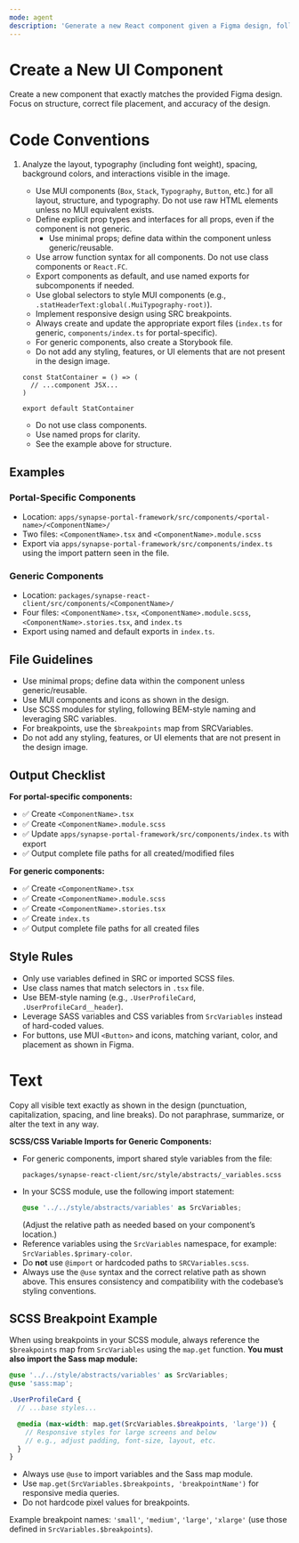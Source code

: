 ```yaml
---
mode: agent
description: 'Generate a new React component given a Figma design, following Synapse code conventions.'
---
```


# Create a New UI Component

Create a new component that exactly matches the provided Figma design.
Focus on structure, correct file placement, and accuracy of the design.

# Code Conventions

1. Analyze the layout, typography (including font weight), spacing, background colors, and interactions visible in the image.

   - Use MUI components (`Box`, `Stack`, `Typography`, `Button`, etc.) for all layout, structure, and typography. Do not use raw HTML elements unless no MUI equivalent exists.
   - Define explicit prop types and interfaces for all props, even if the component is not generic.
     - Use minimal props; define data within the component unless generic/reusable.
   - Use arrow function syntax for all components. Do not use class components or `React.FC`.
   - Export components as default, and use named exports for subcomponents if needed.
   - Use global selectors to style MUI components (e.g., `.statHeaderText:global(.MuiTypography-root)`).
   - Implement responsive design using SRC breakpoints.
   - Always create and update the appropriate export files (`index.ts` for generic, `components/index.ts` for portal-specific).
   - For generic components, also create a Storybook file.
   - Do not add any styling, features, or UI elements that are not present in the design image.

   ```tsx
   const StatContainer = () => (
     // ...component JSX...
   )

   export default StatContainer
   ```

   - Do not use class components.
   - Use named props for clarity.
   - See the example above for structure.

## Examples

### Portal-Specific Components

- Location: `apps/synapse-portal-framework/src/components/<portal-name>/<ComponentName>/`
- Two files: `<ComponentName>.tsx` and `<ComponentName>.module.scss`
- Export via `apps/synapse-portal-framework/src/components/index.ts` using the import pattern seen in the file.

### Generic Components

- Location: `packages/synapse-react-client/src/components/<ComponentName>/`
- Four files: `<ComponentName>.tsx`, `<ComponentName>.module.scss`, `<ComponentName>.stories.tsx`, and `index.ts`
- Export using named and default exports in `index.ts`.

## File Guidelines

- Use minimal props; define data within the component unless generic/reusable.
- Use MUI components and icons as shown in the design.
- Use SCSS modules for styling, following BEM-style naming and leveraging SRC variables.
- For breakpoints, use the `$breakpoints` map from SRCVariables.
- Do not add any styling, features, or UI elements that are not present in the design image.

## Output Checklist

**For portal-specific components:**

- ✅ Create `<ComponentName>.tsx`
- ✅ Create `<ComponentName>.module.scss`
- ✅ Update `apps/synapse-portal-framework/src/components/index.ts` with export
- ✅ Output complete file paths for all created/modified files

**For generic components:**

- ✅ Create `<ComponentName>.tsx`
- ✅ Create `<ComponentName>.module.scss`
- ✅ Create `<ComponentName>.stories.tsx`
- ✅ Create `index.ts`
- ✅ Output complete file paths for all created files

## Style Rules

- Only use variables defined in SRC or imported SCSS files.
- Use class names that match selectors in `.tsx` file.
- Use BEM-style naming (e.g., `.UserProfileCard`, `.UserProfileCard__header`).
- Leverage SASS variables and CSS variables from `SrcVariables` instead of hard-coded values.
- For buttons, use MUI `<Button>` and icons, matching variant, color, and placement as shown in Figma.

# Text

Copy all visible text exactly as shown in the design (punctuation, capitalization, spacing, and line breaks).
Do not paraphrase, summarize, or alter the text in any way.

**SCSS/CSS Variable Imports for Generic Components:**

- For generic components, import shared style variables from the file:
  ```
  packages/synapse-react-client/src/style/abstracts/_variables.scss
  ```
- In your SCSS module, use the following import statement:
  ```scss
  @use '../../style/abstracts/variables' as SrcVariables;
  ```
  (Adjust the relative path as needed based on your component’s location.)
- Reference variables using the `SrcVariables` namespace, for example: `SrcVariables.$primary-color`.
- Do **not** use `@import` or hardcoded paths to `SRCVariables.scss`.
- Always use the `@use` syntax and the correct relative path as shown above. This ensures consistency and compatibility with the codebase’s styling conventions.

## SCSS Breakpoint Example

When using breakpoints in your SCSS module, always reference the `$breakpoints` map from `SrcVariables` using the `map.get` function. **You must also import the Sass map module:**

```scss
@use '../../style/abstracts/variables' as SrcVariables;
@use 'sass:map';

.UserProfileCard {
  // ...base styles...

  @media (max-width: map.get(SrcVariables.$breakpoints, 'large')) {
    // Responsive styles for large screens and below
    // e.g., adjust padding, font-size, layout, etc.
  }
}
```

- Always use `@use` to import variables and the Sass map module.
- Use `map.get(SrcVariables.$breakpoints, 'breakpointName')` for responsive media queries.
- Do not hardcode pixel values for breakpoints.

Example breakpoint names: `'small'`, `'medium'`, `'large'`, `'xlarge'` (use those defined in `SrcVariables.$breakpoints`).
